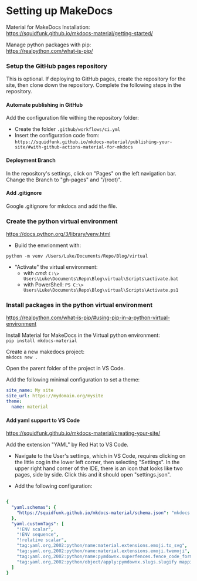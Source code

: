 # Setting up MakeDocs  

Material for MakeDocs Installation:  
https://squidfunk.github.io/mkdocs-material/getting-started/  

Manage python packages with pip:  
https://realpython.com/what-is-pip/  

### Setup the GitHub pages repository  

This is optional. If deploying to GitHub pages, create the repository for the 
site, then clone down the repository.  Complete the following steps in the repository.  

#### Automate publishing in GitHub   

Add the configuration file withing the repository folder:  
- Create the folder `.github/workflows/ci.yml`  
- Insert the configuration code from:  
`https://squidfunk.github.io/mkdocs-material/publishing-your-site/#with-github-actions-material-for-mkdocs`  

#### Deployment Branch  

In the repository's settings, click on "Pages" on the left navigation bar. 
Change the Branch to "gh-pages" and "/(root)".  

#### Add .gitignore  

Google .gitignore for mkdocs and add the file.  

### Create the python virtual environment  

https://docs.python.org/3/library/venv.html

- Build the envrionment with:  

`python -m venv /Users/Luke/Documents/Repo/Blog/virtual`   

- "Activate" the virtual environment:  
	- with *cmd*: `C:\> Users\Luke\Documents\Repo\Blog\virtual\Scripts\activate.bat`  
	- with PowerShell: `PS C:\> Users\Luke\Documents\Repo\Blog\virtual\Scripts\Activate.ps1`  

### Install packages in the python virtual environment  

https://realpython.com/what-is-pip/#using-pip-in-a-python-virtual-environment  

Install Material for MakeDocs in the Virtual python environment:  
`pip install mkdocs-material`

Create a new makedocs project:  
`mkdocs new .`  

Open the parent folder of the project in VS Code.  

Add the following minimal configuration to set a theme:  

```yaml  
site_name: My site
site_url: https://mydomain.org/mysite
theme:
  name: material
```

#### Add yaml support to VS Code  

https://squidfunk.github.io/mkdocs-material/creating-your-site/

Add the extension "YAML" by Red Hat to VS Code.  

- Navigate to the User's settings, which in VS Code, requires clicking on the 
little cog in the lower left corner, then selecting "Settings". In the upper 
right hand corner of the IDE, there is an icon that looks like two pages, side 
by side. Click this and it should open "settings.json".   

- Add the following configuration:  

```yaml  

{
  "yaml.schemas": {
    "https://squidfunk.github.io/mkdocs-material/schema.json": "mkdocs.yml"
  },
  "yaml.customTags": [ 
    "!ENV scalar",
    "!ENV sequence",
    "!relative scalar",
    "tag:yaml.org,2002:python/name:material.extensions.emoji.to_svg",
    "tag:yaml.org,2002:python/name:material.extensions.emoji.twemoji",
    "tag:yaml.org,2002:python/name:pymdownx.superfences.fence_code_format",
    "tag:yaml.org,2002:python/object/apply:pymdownx.slugs.slugify mapping"
  ]
}
```

